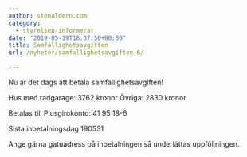 ```yaml
---
author: stenaldern.com
category:
  - styrelsen-informerar
date: "2019-05-19T18:37:50+00:00"
title: Samfällighetsavgiften
url: /nyheter/samfallighetsavgiften-6/

---
```

Nu är det dags att betala samfällighetsavgiften!

Hus med radgarage: 3762 kronor
Övriga: 2830 kronor

Betalas till Plusgirokonto: 41 95 18-6

Sista inbetalningsdag 190531

Ange gärna gatuadress på inbetalningen så underlättas uppföljningen.
